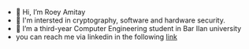 - 👋 Hi, I’m Roey Amitay
- 👀 I'm intersted in cryptography, software and hardware security.
- 🌱 I’m a third-year Computer Engineering student in Bar Ilan university
- you can reach me via linkedin in the following [link]([url](https://www.linkedin.com/checkpoint/challengesV2/AQEmQFcU_AGZXgAAAYvD4akjKC8ZeAl7yNALTcxHDjQSEO6Zz2lW6oa_H6i0UxTV2MXWSa6G101UToisxicsrXtIwM8prpUUzw?original_referer=https%3A%2F%2Fwww.google.com%2F)https://www.linkedin.com/checkpoint/challengesV2/AQEmQFcU_AGZXgAAAYvD4akjKC8ZeAl7yNALTcxHDjQSEO6Zz2lW6oa_H6i0UxTV2MXWSa6G101UToisxicsrXtIwM8prpUUzw?original_referer=https%3A%2F%2Fwww.google.com%2F)
